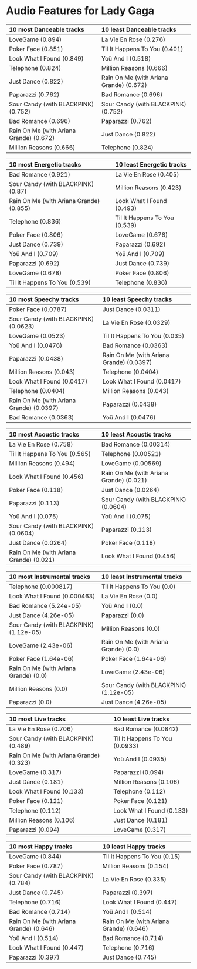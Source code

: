 # Audio Features for Lady Gaga
| 10 most Danceable tracks | 10 least Danceable tracks |
|:---|:---|
| LoveGame (0.894) | La Vie En Rose (0.276) |
| Poker Face (0.851) | Til It Happens To You (0.401) |
| Look What I Found (0.849) | Yoü And I (0.518) |
| Telephone (0.824) | Million Reasons (0.666) |
| Just Dance (0.822) | Rain On Me (with Ariana Grande) (0.672) |
| Paparazzi (0.762) | Bad Romance (0.696) |
| Sour Candy (with BLACKPINK) (0.752) | Sour Candy (with BLACKPINK) (0.752) |
| Bad Romance (0.696) | Paparazzi (0.762) |
| Rain On Me (with Ariana Grande) (0.672) | Just Dance (0.822) |
| Million Reasons (0.666) | Telephone (0.824) |

| 10 most Energetic tracks | 10 least Energetic tracks |
|:---|:---|
| Bad Romance (0.921) | La Vie En Rose (0.405) |
| Sour Candy (with BLACKPINK) (0.87) | Million Reasons (0.423) |
| Rain On Me (with Ariana Grande) (0.855) | Look What I Found (0.493) |
| Telephone (0.836) | Til It Happens To You (0.539) |
| Poker Face (0.806) | LoveGame (0.678) |
| Just Dance (0.739) | Paparazzi (0.692) |
| Yoü And I (0.709) | Yoü And I (0.709) |
| Paparazzi (0.692) | Just Dance (0.739) |
| LoveGame (0.678) | Poker Face (0.806) |
| Til It Happens To You (0.539) | Telephone (0.836) |

| 10 most Speechy tracks | 10 least Speechy tracks |
|:---|:---|
| Poker Face (0.0787) | Just Dance (0.0311) |
| Sour Candy (with BLACKPINK) (0.0623) | La Vie En Rose (0.0329) |
| LoveGame (0.0523) | Til It Happens To You (0.035) |
| Yoü And I (0.0476) | Bad Romance (0.0363) |
| Paparazzi (0.0438) | Rain On Me (with Ariana Grande) (0.0397) |
| Million Reasons (0.043) | Telephone (0.0404) |
| Look What I Found (0.0417) | Look What I Found (0.0417) |
| Telephone (0.0404) | Million Reasons (0.043) |
| Rain On Me (with Ariana Grande) (0.0397) | Paparazzi (0.0438) |
| Bad Romance (0.0363) | Yoü And I (0.0476) |

| 10 most Acoustic tracks | 10 least Acoustic tracks |
|:---|:---|
| La Vie En Rose (0.758) | Bad Romance (0.00314) |
| Til It Happens To You (0.565) | Telephone (0.00521) |
| Million Reasons (0.494) | LoveGame (0.00569) |
| Look What I Found (0.456) | Rain On Me (with Ariana Grande) (0.021) |
| Poker Face (0.118) | Just Dance (0.0264) |
| Paparazzi (0.113) | Sour Candy (with BLACKPINK) (0.0604) |
| Yoü And I (0.075) | Yoü And I (0.075) |
| Sour Candy (with BLACKPINK) (0.0604) | Paparazzi (0.113) |
| Just Dance (0.0264) | Poker Face (0.118) |
| Rain On Me (with Ariana Grande) (0.021) | Look What I Found (0.456) |

| 10 most Instrumental tracks | 10 least Instrumental tracks |
|:---|:---|
| Telephone (0.000817) | Til It Happens To You (0.0) |
| Look What I Found (0.000463) | La Vie En Rose (0.0) |
| Bad Romance (5.24e-05) | Yoü And I (0.0) |
| Just Dance (4.26e-05) | Paparazzi (0.0) |
| Sour Candy (with BLACKPINK) (1.12e-05) | Million Reasons (0.0) |
| LoveGame (2.43e-06) | Rain On Me (with Ariana Grande) (0.0) |
| Poker Face (1.64e-06) | Poker Face (1.64e-06) |
| Rain On Me (with Ariana Grande) (0.0) | LoveGame (2.43e-06) |
| Million Reasons (0.0) | Sour Candy (with BLACKPINK) (1.12e-05) |
| Paparazzi (0.0) | Just Dance (4.26e-05) |

| 10 most Live tracks | 10 least Live tracks |
|:---|:---|
| La Vie En Rose (0.706) | Bad Romance (0.0842) |
| Sour Candy (with BLACKPINK) (0.489) | Til It Happens To You (0.0933) |
| Rain On Me (with Ariana Grande) (0.323) | Yoü And I (0.0935) |
| LoveGame (0.317) | Paparazzi (0.094) |
| Just Dance (0.181) | Million Reasons (0.106) |
| Look What I Found (0.133) | Telephone (0.112) |
| Poker Face (0.121) | Poker Face (0.121) |
| Telephone (0.112) | Look What I Found (0.133) |
| Million Reasons (0.106) | Just Dance (0.181) |
| Paparazzi (0.094) | LoveGame (0.317) |

| 10 most Happy tracks | 10 least Happy tracks |
|:---|:---|
| LoveGame (0.844) | Til It Happens To You (0.15) |
| Poker Face (0.787) | Million Reasons (0.154) |
| Sour Candy (with BLACKPINK) (0.784) | La Vie En Rose (0.335) |
| Just Dance (0.745) | Paparazzi (0.397) |
| Telephone (0.716) | Look What I Found (0.447) |
| Bad Romance (0.714) | Yoü And I (0.514) |
| Rain On Me (with Ariana Grande) (0.646) | Rain On Me (with Ariana Grande) (0.646) |
| Yoü And I (0.514) | Bad Romance (0.714) |
| Look What I Found (0.447) | Telephone (0.716) |
| Paparazzi (0.397) | Just Dance (0.745) |
